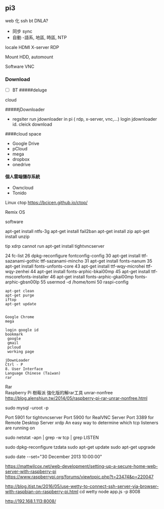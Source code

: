 ## pi3

web 化
ssh
bt
DNLA?

- 同步 sync 
- 自動
 -語系, 地區, 時區, NTP

locale 
HDMI
X-server
RDP

Mount HDD, automount


Software
VNC



### Download
- [ ] BT
#####deluge

cloud 

#####jDownloader


- regsiter 
 run jdownloader in pi ( rdp, x-server, vnc,...)
  login jdownloader id.
  cleick download
 
####cloud space 
- Google Drive
- pCloud
- mega
- dropbox 
- onedrive

#### 個人雲端儲存系統 
- Owncloud
- Tonido

Linux
ctop
https://bcicen.github.io/ctop/


Remix OS


software

apt-get install ntfs-3g
 apt-get install fail2ban
 apt-get install zip
apt-get install unzip

tip 
xdrp cannot run 
 apt-get install tightvncserver
 
 
 
   24  fc-list
   26  dpkg-reconfigure fontconfig-config
   30  apt-get install ttf-sazanami-gothic ttf-sazanami-mincho
   31  apt-get install fonts-nanum
   35  apt-get install fonts-unfonts-core
   43  apt-get install ttf-wqy-microhei ttf-wqy-zenhei
   44  apt-get install fonts-arphic-bkai00mp
   45  apt-get install ttf-mscorefonts-installer
   46  apt-get install fonts-arphic-gkai00mp fonts-arphic-gbsn00lp
   55  usermod -d /home/tomi
   50  raspi-config



    apt-get clean
    apt-get purge
    iftop
    apt-get update
    
    
    Google Chrome 
    mega
    
    login google id
    bookmark
     google
     gmail
     pcloud
     working page
    
    jDownLoader
    Ctrl - P
    8. User Interface
    Language Chinese (Taiwan)
    rar 
Rar    
Raspberry Pi 樹莓派 強化版的解rar工具 unrar-nonfree
http://blog.alenshiun.tw/2014/05/raspberry-pi-rar-unrar-nonfree.html





sudo mysql -uroot -p




Port 5901 for tightvncserver
Port 5900 for RealVNC Server
Port 3389 for Remote Desktop Server xrdp
An easy way to determine which tcp listeners are running on

sudo netstat -apn | grep -w tcp | grep LISTEN

sudo dpkg-reconfigure tzdata
sudo apt-get update
sudo apt-get upgrade

sudo date --set="30 December 2013 10:00:00"

https://mattwilcox.net/web-development/setting-up-a-secure-home-web-server-with-raspberry-pi
https://www.raspberrypi.org/forums/viewtopic.php?t=23474&p=220047

http://blog.itist.tw/2016/05/use-wetty-to-connect-ssh-server-via-browser-with-raspbian-on-raspberry-pi.html
cd wetty
node app.js -p 8008


http://192.168.1.113:8008/



